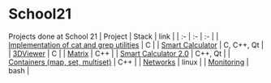 # School21
Projects done at School 21 
| Project | Stack | link |
| :- | :- | :- |
| [Implementation of cat and grep utilities](https://github.com/lazuraim/School21/tree/main/C/Cat-Grep) | C |
| [Smart Calculator](https://github.com/lazuraim/School21/tree/main/C/SmartCalc) | C, C++, Qt |
| [3DViewer](https://github.com/lazuraim/School21/tree/main/C/3DViewer) | C |
| [Matrix](https://github.com/lazuraim/School21/tree/main/C%2B%2B/Matrix) | C++  |
| [Smart Calculator 2.0](https://github.com/lazuraim/School21/tree/main/C%2B%2B/SmartCalc_2.0) | C++, Qt | 
| [Containers (map, set, multiset)](https://github.com/lazuraim/School21/tree/main/C%2B%2B/Containers) | C++ | 
| [Networks](https://github.com/lazuraim/School21/tree/main/Linux/Networks) | linux | 
| [Monitoring](https://github.com/lazuraim/School21/tree/main/Linux/Monitoring) | bash | 
